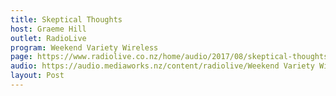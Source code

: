 ```yaml
---
title: Skeptical Thoughts
host: Graeme Hill
outlet: RadioLive
program: Weekend Variety Wireless
page: https://www.radiolive.co.nz/home/audio/2017/08/skeptical-thoughts-with-mark-honeychurch0.html
audio: https://audio.mediaworks.nz/content/radiolive/Weekend Variety Wireless/August17/27_08_17_Skeptical.mp3
layout: Post
---
```


<page-radio />
